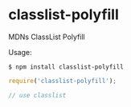 # classlist-polyfill

MDNs ClassList Polyfill

Usage:

```
$ npm install classlist-polyfill
```

```javascript
require('classlist-polyfill');

// use classlist
```
